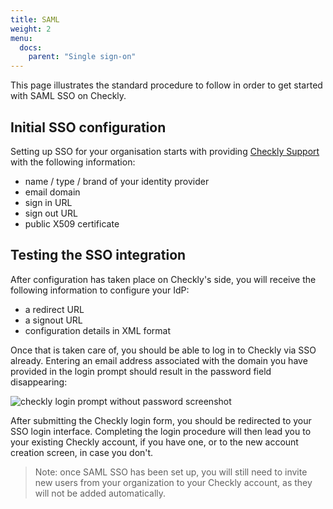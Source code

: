 ```yaml
---
title: SAML
weight: 2
menu:
  docs:
    parent: "Single sign-on"
---
```


This page illustrates the standard procedure to follow in order to get started with SAML SSO on Checkly.

## Initial SSO configuration

Setting up SSO for your organisation starts with providing [Checkly Support](mailto:support@checklyhq.com) with the following information:

- name / type / brand of your identity provider
- email domain
- sign in URL
- sign out URL
- public X509 certificate

## Testing the SSO integration

After configuration has taken place on Checkly's side, you will receive the following information to configure your IdP:

- a redirect URL
- a signout URL
- configuration details in XML format

Once that is taken care of, you should be able to log in to Checkly via SSO already. Entering an email address associated with the domain you have provided in the login prompt should result in the password field disappearing:

![checkly login prompt without password screenshot](/docs/images/single-sign-on/checkly-login-prompt-sso.png)

After submitting the Checkly login form, you should be redirected to your SSO login interface. Completing the login procedure will then lead you to your existing Checkly account, if you have one, or to the new account creation screen, in case you don't.

> Note: once SAML SSO has been set up, you will still need to invite new users from your organization to your Checkly account, as they will not be added automatically.